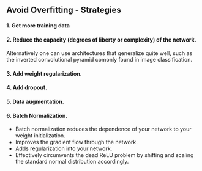 ## Avoid Overfitting - Strategies
#### 1. Get more training data
#### 2. Reduce the capacity (degrees of liberty or complexity) of the network.
Alternatively one can use architectures that generalize quite well, such as the inverted convolutional pyramid comonly found in image classification.
#### 3. Add weight regularization.
#### 4. Add dropout.
#### 5. Data augmentation.

#### 6. Batch Normalization.
- Batch normalization reduces the dependence of your network to your weight initialization.
- Improves the gradient flow through the network.
- Adds regularization into your network.
- Effectively circumvents the dead ReLU problem by shifting and scaling the standard normal distribution accordingly.
